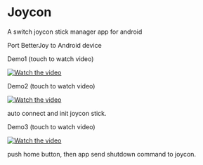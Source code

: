 # Joycon





A switch joycon stick manager app for android

Port BetterJoy to Android device

Demo1 (touch to watch video)

[![Watch the video](https://img.youtube.com/vi/7biHAVlVIeA/hqdefault.jpg)](https://youtu.be/7biHAVlVIeA)



Demo2 (touch to watch video)

[![Watch the video](https://img.youtube.com/vi/_PgbpkX9gwA/hqdefault.jpg)](https://youtu.be/_PgbpkX9gwA)

auto connect and init joycon stick.

Demo3 (touch to watch video)

[![Watch the video](https://img.youtube.com/vi/x5Lny7UH1gk/hqdefault.jpg)](https://youtu.be/x5Lny7UH1gk)

push home button, then app send shutdown command to joycon.
